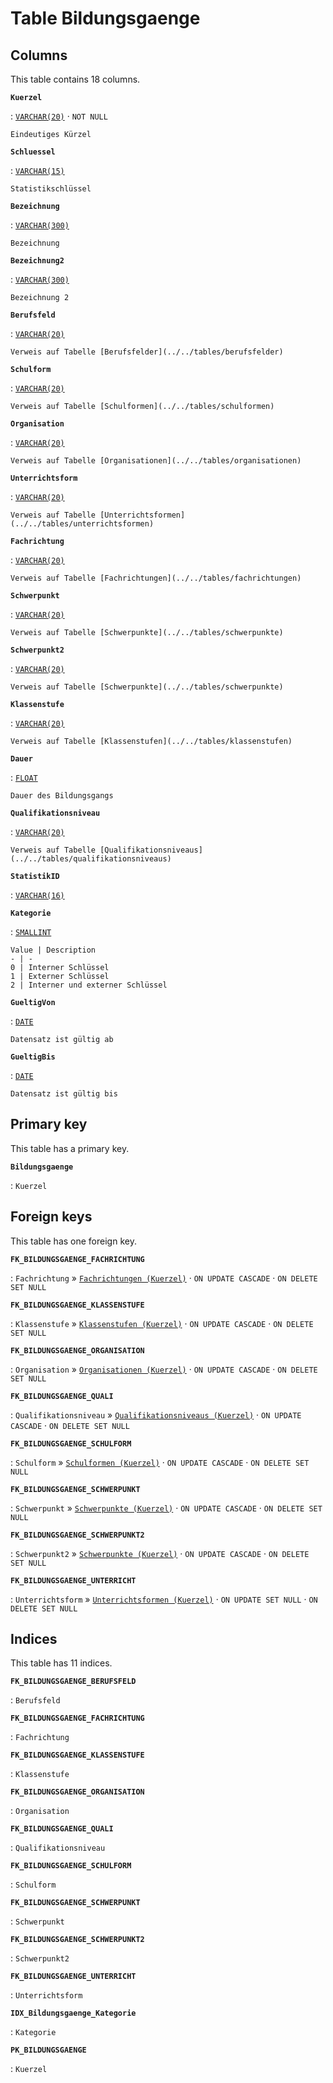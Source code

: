 # Table **Bildungsgaenge**

## Columns

This table contains 18 columns.

**`Kuerzel`**

:   [`VARCHAR(20)`](https://firebirdsql.org/file/documentation/html/en/refdocs/fblangref40/firebird-40-language-reference.html#fblangref40-datatypes-chartypes) · `NOT NULL`

    Eindeutiges Kürzel

**`Schluessel`**

:   [`VARCHAR(15)`](https://firebirdsql.org/file/documentation/html/en/refdocs/fblangref40/firebird-40-language-reference.html#fblangref40-datatypes-chartypes)

    Statistikschlüssel

**`Bezeichnung`**

:   [`VARCHAR(300)`](https://firebirdsql.org/file/documentation/html/en/refdocs/fblangref40/firebird-40-language-reference.html#fblangref40-datatypes-chartypes)

    Bezeichnung

**`Bezeichnung2`**

:   [`VARCHAR(300)`](https://firebirdsql.org/file/documentation/html/en/refdocs/fblangref40/firebird-40-language-reference.html#fblangref40-datatypes-chartypes)

    Bezeichnung 2

**`Berufsfeld`**

:   [`VARCHAR(20)`](https://firebirdsql.org/file/documentation/html/en/refdocs/fblangref40/firebird-40-language-reference.html#fblangref40-datatypes-chartypes)

    Verweis auf Tabelle [Berufsfelder](../../tables/berufsfelder)

**`Schulform`**

:   [`VARCHAR(20)`](https://firebirdsql.org/file/documentation/html/en/refdocs/fblangref40/firebird-40-language-reference.html#fblangref40-datatypes-chartypes)

    Verweis auf Tabelle [Schulformen](../../tables/schulformen)

**`Organisation`**

:   [`VARCHAR(20)`](https://firebirdsql.org/file/documentation/html/en/refdocs/fblangref40/firebird-40-language-reference.html#fblangref40-datatypes-chartypes)

    Verweis auf Tabelle [Organisationen](../../tables/organisationen)

**`Unterrichtsform`**

:   [`VARCHAR(20)`](https://firebirdsql.org/file/documentation/html/en/refdocs/fblangref40/firebird-40-language-reference.html#fblangref40-datatypes-chartypes)

    Verweis auf Tabelle [Unterrichtsformen](../../tables/unterrichtsformen)

**`Fachrichtung`**

:   [`VARCHAR(20)`](https://firebirdsql.org/file/documentation/html/en/refdocs/fblangref40/firebird-40-language-reference.html#fblangref40-datatypes-chartypes)

    Verweis auf Tabelle [Fachrichtungen](../../tables/fachrichtungen)

**`Schwerpunkt`**

:   [`VARCHAR(20)`](https://firebirdsql.org/file/documentation/html/en/refdocs/fblangref40/firebird-40-language-reference.html#fblangref40-datatypes-chartypes)

    Verweis auf Tabelle [Schwerpunkte](../../tables/schwerpunkte)

**`Schwerpunkt2`**

:   [`VARCHAR(20)`](https://firebirdsql.org/file/documentation/html/en/refdocs/fblangref40/firebird-40-language-reference.html#fblangref40-datatypes-chartypes)

    Verweis auf Tabelle [Schwerpunkte](../../tables/schwerpunkte)

**`Klassenstufe`**

:   [`VARCHAR(20)`](https://firebirdsql.org/file/documentation/html/en/refdocs/fblangref40/firebird-40-language-reference.html#fblangref40-datatypes-chartypes)

    Verweis auf Tabelle [Klassenstufen](../../tables/klassenstufen)

**`Dauer`**

:   [`FLOAT`](https://firebirdsql.org/file/documentation/html/en/refdocs/fblangref40/firebird-40-language-reference.html#fblangref40-datatypes-floattypes)

    Dauer des Bildungsgangs

**`Qualifikationsniveau`**

:   [`VARCHAR(20)`](https://firebirdsql.org/file/documentation/html/en/refdocs/fblangref40/firebird-40-language-reference.html#fblangref40-datatypes-chartypes)

    Verweis auf Tabelle [Qualifikationsniveaus](../../tables/qualifikationsniveaus)

**`StatistikID`**

:   [`VARCHAR(16)`](https://firebirdsql.org/file/documentation/html/en/refdocs/fblangref40/firebird-40-language-reference.html#fblangref40-datatypes-chartypes)

**`Kategorie`**

:   [`SMALLINT`](https://firebirdsql.org/file/documentation/html/en/refdocs/fblangref40/firebird-40-language-reference.html#fblangref40-datatypes-inttypes)

    Value | Description
    - | -
    0 | Interner Schlüssel
    1 | Externer Schlüssel
    2 | Interner und externer Schlüssel

**`GueltigVon`**

:   [`DATE`](https://firebirdsql.org/file/documentation/html/en/refdocs/fblangref40/firebird-40-language-reference.html#fblangref40-datatypes-datetime)

    Datensatz ist gültig ab

**`GueltigBis`**

:   [`DATE`](https://firebirdsql.org/file/documentation/html/en/refdocs/fblangref40/firebird-40-language-reference.html#fblangref40-datatypes-datetime)

    Datensatz ist gültig bis

## Primary key

This table has a primary key.

**`Bildungsgaenge`**

:   `Kuerzel`

## Foreign keys

This table has one foreign key.

**`FK_BILDUNGSGAENGE_FACHRICHTUNG`**

:   `Fachrichtung` » [`Fachrichtungen (Kuerzel)`](../../tables/fachrichtungen) · `ON UPDATE CASCADE` · `ON DELETE SET NULL`

**`FK_BILDUNGSGAENGE_KLASSENSTUFE`**

:   `Klassenstufe` » [`Klassenstufen (Kuerzel)`](../../tables/klassenstufen) · `ON UPDATE CASCADE` · `ON DELETE SET NULL`

**`FK_BILDUNGSGAENGE_ORGANISATION`**

:   `Organisation` » [`Organisationen (Kuerzel)`](../../tables/organisationen) · `ON UPDATE CASCADE` · `ON DELETE SET NULL`

**`FK_BILDUNGSGAENGE_QUALI`**

:   `Qualifikationsniveau` » [`Qualifikationsniveaus (Kuerzel)`](../../tables/qualifikationsniveaus) · `ON UPDATE CASCADE` · `ON DELETE SET NULL`

**`FK_BILDUNGSGAENGE_SCHULFORM`**

:   `Schulform` » [`Schulformen (Kuerzel)`](../../tables/schulformen) · `ON UPDATE CASCADE` · `ON DELETE SET NULL`

**`FK_BILDUNGSGAENGE_SCHWERPUNKT`**

:   `Schwerpunkt` » [`Schwerpunkte (Kuerzel)`](../../tables/schwerpunkte) · `ON UPDATE CASCADE` · `ON DELETE SET NULL`

**`FK_BILDUNGSGAENGE_SCHWERPUNKT2`**

:   `Schwerpunkt2` » [`Schwerpunkte (Kuerzel)`](../../tables/schwerpunkte) · `ON UPDATE CASCADE` · `ON DELETE SET NULL`

**`FK_BILDUNGSGAENGE_UNTERRICHT`**

:   `Unterrichtsform` » [`Unterrichtsformen (Kuerzel)`](../../tables/unterrichtsformen) · `ON UPDATE SET NULL` · `ON DELETE SET NULL`

## Indices

This table has 11 indices.

**`FK_BILDUNGSGAENGE_BERUFSFELD`**

:   `Berufsfeld`

**`FK_BILDUNGSGAENGE_FACHRICHTUNG`**

:   `Fachrichtung`

**`FK_BILDUNGSGAENGE_KLASSENSTUFE`**

:   `Klassenstufe`

**`FK_BILDUNGSGAENGE_ORGANISATION`**

:   `Organisation`

**`FK_BILDUNGSGAENGE_QUALI`**

:   `Qualifikationsniveau`

**`FK_BILDUNGSGAENGE_SCHULFORM`**

:   `Schulform`

**`FK_BILDUNGSGAENGE_SCHWERPUNKT`**

:   `Schwerpunkt`

**`FK_BILDUNGSGAENGE_SCHWERPUNKT2`**

:   `Schwerpunkt2`

**`FK_BILDUNGSGAENGE_UNTERRICHT`**

:   `Unterrichtsform`

**`IDX_Bildungsgaenge_Kategorie`**

:   `Kategorie`

**`PK_BILDUNGSGAENGE`**

:   `Kuerzel`
